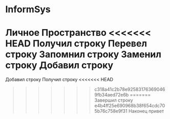 # InformSys
Личное Пространство
<<<<<<< HEAD
Получил строку
Перевел строку
Запомнил строку
Заменил строку
Добавил строку
=======
Добавил строку
Получил строку
<<<<<<< HEAD
>>>>>>> c318a41c2b78e925831763690469fb34aed72e6b
=======
Завершил строку
>>>>>>> e4b4ff25e690968b38f654cdc705b76c758e9f31
Наконец
привет